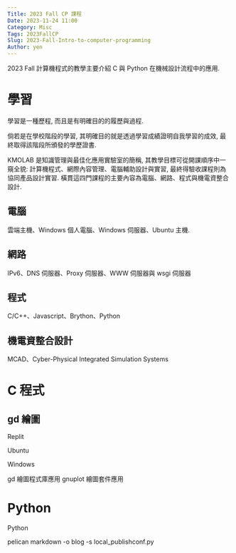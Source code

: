 ```yaml
---
Title: 2023 Fall CP 課程
Date: 2023-11-24 11:00
Category: Misc
Tags: 2023FallCP
Slug: 2023-Fall-Intro-to-computer-programming
Author: yen
---
```


2023 Fall 計算機程式的教學主要介紹 C 與 Python 在機械設計流程中的應用.

<!-- PELICAN_END_SUMMARY -->

學習
====
學習是一種歷程, 而且是有明確目的的履歷與過程.

倘若是在學校階段的學習, 其明確目的就是透過學習成績證明自我學習的成效, 最終取得該階段所頒發的學歷證書.

KMOLAB 是知識管理與最佳化應用實驗室的簡稱, 其教學目標可從開課順序中一窺全貌: 計算機程式、網際內容管理、電腦輔助設計與實習, 最終得驗收課程則為協同產品設計實習. 橫貫這四門課程的主要內容為電腦、網路、程式與機電資整合設計.

電腦
----
雲端主機、Windows 個人電腦、Windows 伺服器、Ubuntu 主機.

網路
----
IPv6、DNS 伺服器、Proxy 伺服器、WWW 伺服器與 wsgi 伺服器

程式
----
C/C++、Javascript、Brython、Python

機電資整合設計
----
MCAD、Cyber-Physical Integrated Simulation Systems

C 程式
====

gd 繪圖
----

Replit

Ubuntu

Windows

gd 繪圖程式庫應用
gnuplot 繪圖套件應用


Python
====

Python

pelican markdown -o blog -s local_publishconf.py

